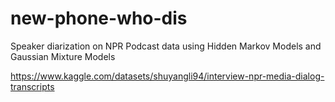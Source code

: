 # new-phone-who-dis
Speaker diarization on NPR Podcast data using Hidden Markov Models and Gaussian Mixture Models


https://www.kaggle.com/datasets/shuyangli94/interview-npr-media-dialog-transcripts

